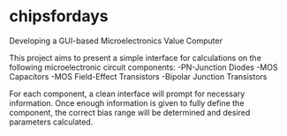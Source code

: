 # chipsfordays
Developing a GUI-based Microelectronics Value Computer

This project aims to present a simple interface for calculations on the following microelectronic circuit components:
-PN-Junction Diodes
-MOS Capacitors
-MOS Field-Effect Transistors
-Bipolar Junction Transistors

For each component, a clean interface will prompt for necessary information. Once enough information is given to fully define the component, the correct bias range will be determined and desired parameters calculated.
